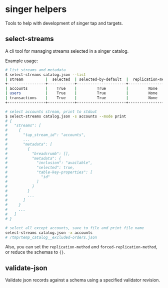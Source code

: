 # singer helpers

Tools to help with development of singer tap and targets.


## select-streams

A cli tool for managing streams selected in a singer catalog.

Example usage:
~~~ bash
# list streams and metadata
$ select-streams catalog.json --list
| stream          |  selected  | selected-by-default  |  replication-method  |
+-----------------+------------+----------------------+----------------------+
| accounts        |    True    |         True         |         None         |
| users           |    True    |         True         |         None         |
| transactions    |    True    |         True         |         None         |
+-----------------+------------+----------------------+----------------------+

# select accounts stream, print to stdout
$ select-streams catalog.json -s accounts --mode print
# {
#   "streams": [
#     {
#       "tap_stream_id": "accounts",
#       ...
#       "metadata": [
#         {
#           "breadcrumb": [],
#           "metadata": {
#             "inclusion": "available",
#             "selected": true,
#             "table-key-properties": [
#               "id"
#             ]
#           }
#         }
#         ...
#       ]
#     }
#     ...
#   ]
# }

# select all except accounts, save to file and print file name
select-streams catalog.json -x accounts
# /tmp/temp_catalog__excluded-orders.json
~~~

Also, you can set the `replication-method` and `forced-replication-method`, or reduce the schemas to `{}`.


## validate-json

Validate json records against a schema using a specified validator revision.
